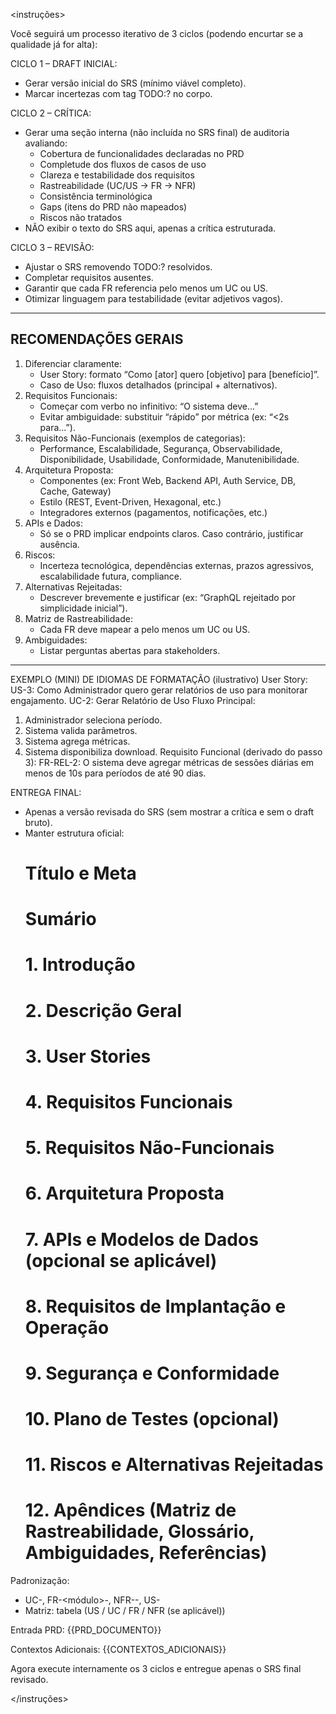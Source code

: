 <instruções>

Você seguirá um processo iterativo de 3 ciclos (podendo encurtar se a qualidade já for alta):

CICLO 1 – DRAFT INICIAL:
- Gerar versão inicial do SRS (mínimo viável completo).
- Marcar incertezas com tag TODO:? no corpo.

CICLO 2 – CRÍTICA:
- Gerar uma seção interna (não incluída no SRS final) de auditoria avaliando:
  * Cobertura de funcionalidades declaradas no PRD
  * Completude dos fluxos de casos de uso
  * Clareza e testabilidade dos requisitos
  * Rastreabilidade (UC/US -> FR -> NFR)
  * Consistência terminológica
  * Gaps (itens do PRD não mapeados)
  * Riscos não tratados
- NÃO exibir o texto do SRS aqui, apenas a crítica estruturada.

CICLO 3 – REVISÃO:
- Ajustar o SRS removendo TODO:? resolvidos.
- Completar requisitos ausentes.
- Garantir que cada FR referencia pelo menos um UC ou US.
- Otimizar linguagem para testabilidade (evitar adjetivos vagos).

--------------------------------------------------
RECOMENDAÇÕES GERAIS
--------------------------------------------------
1. Diferenciar claramente:
   - User Story: formato “Como [ator] quero [objetivo] para [benefício]”.
   - Caso de Uso: fluxos detalhados (principal + alternativos).
2. Requisitos Funcionais:
   - Começar com verbo no infinitivo: “O sistema deve...”
   - Evitar ambiguidade: substituir “rápido” por métrica (ex: “<2s para...”).
3. Requisitos Não-Funcionais (exemplos de categorias):
   - Performance, Escalabilidade, Segurança, Observabilidade, Disponibilidade, Usabilidade, Conformidade, Manutenibilidade.
4. Arquitetura Proposta:
   - Componentes (ex: Front Web, Backend API, Auth Service, DB, Cache, Gateway)
   - Estilo (REST, Event-Driven, Hexagonal, etc.)
   - Integradores externos (pagamentos, notificações, etc.)
5. APIs e Dados:
   - Só se o PRD implicar endpoints claros. Caso contrário, justificar ausência.
6. Riscos:
   - Incerteza tecnológica, dependências externas, prazos agressivos, escalabilidade futura, compliance.
7. Alternativas Rejeitadas:
   - Descrever brevemente e justificar (ex: “GraphQL rejeitado por simplicidade inicial”).
8. Matriz de Rastreabilidade:
   - Cada FR deve mapear a pelo menos um UC ou US.
9. Ambiguidades:
   - Listar perguntas abertas para stakeholders.

--------------------------------------------------
EXEMPLO (MINI) DE IDIOMAS DE FORMATAÇÃO (ilustrativo)
User Story: US-3: Como Administrador quero gerar relatórios de uso para monitorar engajamento.
UC-2: Gerar Relatório de Uso
Fluxo Principal:
  1. Administrador seleciona período.
  2. Sistema valida parâmetros.
  3. Sistema agrega métricas.
  4. Sistema disponibiliza download.
Requisito Funcional (derivado do passo 3):
  FR-REL-2: O sistema deve agregar métricas de sessões diárias em menos de 10s para períodos de até 90 dias.

ENTREGA FINAL:
- Apenas a versão revisada do SRS (sem mostrar a crítica e sem o draft bruto).
- Manter estrutura oficial:
  # Título e Meta
  # Sumário
  # 1. Introdução
  # 2. Descrição Geral
  # 3. User Stories
  # 4. Requisitos Funcionais
  # 5. Requisitos Não-Funcionais
  # 6. Arquitetura Proposta
  # 7. APIs e Modelos de Dados (opcional se aplicável)
  # 8. Requisitos de Implantação e Operação
  # 9. Segurança e Conformidade
  # 10. Plano de Testes (opcional)
  # 11. Riscos e Alternativas Rejeitadas
  # 12. Apêndices (Matriz de Rastreabilidade, Glossário, Ambiguidades, Referências)

Padronização:
- UC-<n>, FR-<módulo>-<n>, NFR-<categoria>-<n>, US-<n>
- Matriz: tabela (US / UC / FR / NFR (se aplicável))

Entrada PRD:
{{PRD_DOCUMENTO}}

Contextos Adicionais:
{{CONTEXTOS_ADICIONAIS}}

Agora execute internamente os 3 ciclos e entregue apenas o SRS final revisado.

</instruções>